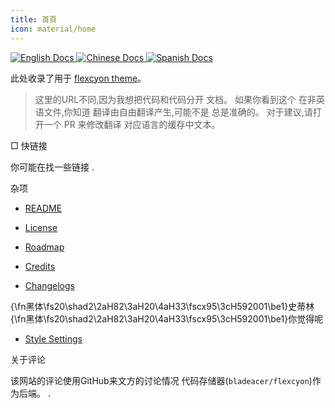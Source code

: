 ```yaml
---
title: 首頁
icon: material/home
---
```


<p align="left">
  <a href="https://app.readthedocs.org/projects/flexcyon-docs/">
    <img alt="English Docs" src="https://img.shields.io/readthedocs/flexcyon-docs?style=for-the-badge&label=English%20Docs" referrerpolicy="noreferrer">
  </a>
  <a href="https://app.readthedocs.org/projects/flexcyon-docs-cn/">
    <img alt="Chinese Docs" src="https://img.shields.io/readthedocs/flexcyon-docs-cn?style=for-the-badge&label=Chinese%20Docs" referrerpolicy="noreferrer">
  </a>
  <a href="https://app.readthedocs.org/projects/flexcyon-docs-es/">
    <img alt="Spanish Docs" src="https://img.shields.io/readthedocs/flexcyon-docs-es?style=for-the-badge&label=Spanish%20Docs" referrerpolicy="noreferrer">
  </a>
</p>

此处收录了用于
[flexcyon theme](https://github.com/bladeacer/flexcyon)。
> 这里的URL不同,因为我想把代码和代码分开
> 文档。 如果你看到这个 在非英语文件,你知道
> 翻译由自由翻译产生,可能不是
> 总是准确的。 对于建议,请打开一个 PR 来修改翻译
> 对应语言的缓存中文本。

□ 快链接

你可能在找一些链接
.

杂项

- [README](./README/index.md)

- [License](./README/license.md)

- [Roadmap](./README/roadmap.md)

- [Credits](./credits/index.md)

- [Changelogs](./changelogs/index.md)

{\fn黑体\fs20\shad2\2aH82\3aH20\4aH33\fscx95\3cH592001\be1}史蒂林 {\fn黑体\fs20\shad2\2aH82\3aH20\4aH33\fscx95\3cH592001\be1}你觉得呢

- [Style Settings](./Styling/Style-Settings/index.md)

关于评论

该网站的评论使用GitHub来文方的讨论情况
代码存储器(`bladeacer/flexcyon`)作为后端。
.
